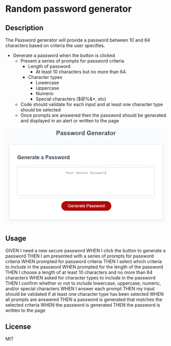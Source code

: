 # Random password generator

## Description
The Password generator will provide a password between 10 and 64 characters based on criteria the user specifies.

* Generate a password when the button is clicked
  * Present a series of prompts for password criteria
    * Length of password
      * At least 10 characters but no more than 64.
    * Character types
      * Lowercase
      * Uppercase
      * Numeric
      * Special characters ($@%&*, etc)
  * Code should validate for each input and at least one character type should be selected
  * Once prompts are answered then the password should be generated and displayed in an alert or written to the page

![Password generator demo](./assets/05-javascript-challenge-demo.png)
## Usage
GIVEN I need a new secure password
WHEN I click the button to generate a password
THEN I am presented with a series of prompts for password criteria
WHEN prompted for password criteria
THEN I select which criteria to include in the password
WHEN prompted for the length of the password
THEN I choose a length of at least 10 characters and no more than 64 characters
WHEN asked for character types to include in the password
THEN I confirm whether or not to include lowercase, uppercase, numeric, and/or special characters
WHEN I answer each prompt
THEN my input should be validated if at least one character type has been selected
WHEN all prompts are answered
THEN a password is generated that matches the selected criteria
WHEN the password is generated
THEN the password is written to the page


## License
MIT
